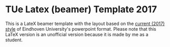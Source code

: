# TUe Latex (beamer) Template 2017

This is a LateX beamer template with the layout based on the [current (2017) style](https://intranet.tue.nl/universiteit/diensten/communicatie-expertise-centrum/huisstijl-middelen/huisstijlmiddelen/powerpoint-presentaties/) of Eindhoven University's powerpoint format. Please note that this LaTeX version is an unofficial version because it is made by me as a student.

